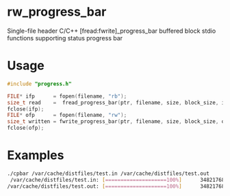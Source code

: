 # rw_progress_bar
Single-file header C/C++ [fread:fwrite]_progress_bar buffered block stdio functions supporting status progress bar

# Usage
```c
#include "progress.h"

FILE* ifp      = fopen(filename, "rb");
size_t read    =  fread_progress_bar(ptr, filename, size, block_size, ifp, width, '=', ' ');
fclose(ifp);
FILE* ofp      = fopen(filename, "rw");
size_t written = fwrite_progress_bar(ptr, filename, size, block_size, ofp, width, '=', ' ');
fclose(ofp);
```
# Examples
```sh
./cpbar /var/cache/distfiles/test.in /var/cache/distfiles/test.out
 /var/cache/distfiles/test.in: [====================100%]      34821768 / Finished!
/var/cache/distfiles/test.out: [====================100%]      34821768 / Finished!
```
